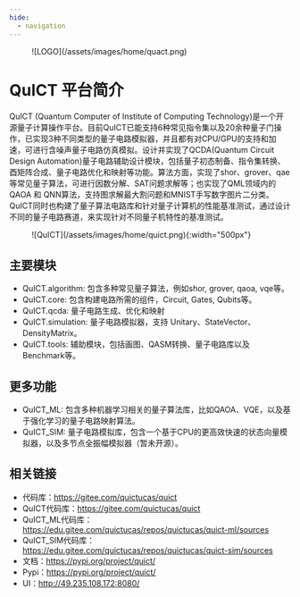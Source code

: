 ```yaml
---
hide:
  - navigation
---
```



<figure markdown>
![LOGO](/assets/images/home/quact.png)
</figure>

# QuICT 平台简介

QuICT (Quantum Computer of Institute of Computing Technology)是一个开源量子计算操作平台。目前QuICT已能支持6种常见指令集以及20余种量子门操作，已实现3种不同类型的量子电路模拟器，并且都有对CPU/GPU的支持和加速，可进行含噪声量子电路仿真模拟。设计并实现了QCDA(Quantum Circuit Design Automation)量子电路辅助设计模块，包括量子初态制备、指令集转换、酉矩阵合成、量子电路优化和映射等功能。算法方面，实现了shor、grover、qae等常见量子算法，可进行因数分解、SAT问题求解等；也实现了QML领域内的QAOA 和 QNN算法，支持图求解最大割问题和MNIST手写数字图片二分类。 QuICT同时也构建了量子算法电路库和针对量子计算机的性能基准测试，通过设计不同的量子电路赛道，来实现针对不同量子机特性的基准测试。

<figure markdown>
![QuICT](/assets/images/home/quict.png){:width="500px"}
</figure>

## 主要模块

- QuICT.algorithm: 包含多种常见量子算法，例如shor, grover, qaoa, vqe等。
- QuICT.core: 包含构建电路所需的组件，Circuit, Gates, Qubits等。
- QuICT.qcda: 量子电路生成、优化和映射
- QuICT.simulation: 量子电路模拟器，支持 Unitary、StateVector、DensityMatrix。
- QuICT.tools: 辅助模块，包括画图、QASM转换、量子电路库以及Benchmark等。

## 更多功能

- QuICT_ML: 包含多种机器学习相关的量子算法库，比如QAOA、VQE，以及基于强化学习的量子电路映射算法。
- QuICT_SIM: 量子电路模拟库，包含一个基于CPU的更高效快速的状态向量模拟器，以及多节点全振幅模拟器（暂未开源）。

## 相关链接

- 代码库：<https://gitee.com/quictucas/quict>
- QuICT代码库：<https://gitee.com/quictucas/quict>
- QuICT_ML代码库： <https://edu.gitee.com/quictucas/repos/quictucas/quict-ml/sources>
- QuICT_SIM代码库： <https://edu.gitee.com/quictucas/repos/quictucas/quict-sim/sources>
- 文档：<https://pypi.org/project/quict/>
- Pypi：<https://pypi.org/project/quict/>
- UI：<http://49.235.108.172:8080/>